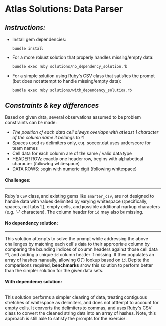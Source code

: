 # Atlas Solutions: Data Parser

## *Instructions:*
- Install gem dependencies:

    ```
    bundle install
    ```
- For a more robust solution that properly handles missing/empty data:

    ```
    bundle exec ruby solutions/no_dependency_solution.rb
    ```
- For a simple solution using Ruby's CSV class that satisfies the prompt (but does not attempt to handle missing/empty data):

    ```
    bundle exec ruby solutions/with_dependency_solution.rb
    ```

## *Constraints & key differences*
Based on given data, several observations assumed to be problem constraints can be made:
- *The position of each data cell always overlaps with at least 1 character of the column name it belongs to* ^1
- Spaces used as delimiters only, e.g. soccer.dat uses underscore for team names
- Cell data for each column are of the same / valid data type
- HEADER ROW: exactly one header row, begins with alphabetical character (following whitespace)
- DATA ROWS: begin with numeric digit (following whitespace)

#### Challenges:
---
Ruby's `CSV` class, and existing gems like `smarter_csv`, are not designed to handle
data with values delimited by varying whitespace (specifically, spaces, not tabs \t),
empty cells, and possible additional markup characters (e.g. '-' characters).
The column header for `id` may also be missing.

#### No dependency solution:
---
This solution attempts to solve the prompt while addressing the above challenges by matching each cell's data
to their appropriate column by comparing the bounding indices of column headers against those cell data ^1,
and adding a unique `id` column header if missing. It then populates an array of hashes manually, allowing O(1) lookup based on `id`. Depite the comparisons required, **benchmarks** show this solution to perform better than the simpler solution for the given data sets.

#### With dependency solution:
---
This solution performs a simpler cleaning of data, treating contiguous stretches of whitespace as delimiters, and does not atttempt to account for empty cells. It converts the delimiters to commas, and uses Ruby's CSV class to convert the cleaned string data into an array of hashes. Note, this approach is still able to satisfy the prompts for the exercise.
